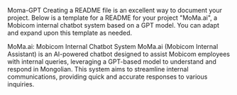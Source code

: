 
Moma-GPT
Creating a README file is an excellent way to document your project. Below is a template for a README for your project "MoMa.ai", a Mobicom internal chatbot system based on a GPT model. You can adapt and expand upon this template as needed.

MoMa.ai: Mobicom Internal Chatbot System
MoMa.ai (Mobicom Internal Assistant) is an AI-powered chatbot designed to assist Mobicom employees with internal queries, 
leveraging a GPT-based model to understand and respond in Mongolian. This system aims to streamline internal communications, providing quick and accurate responses to various inquiries.
